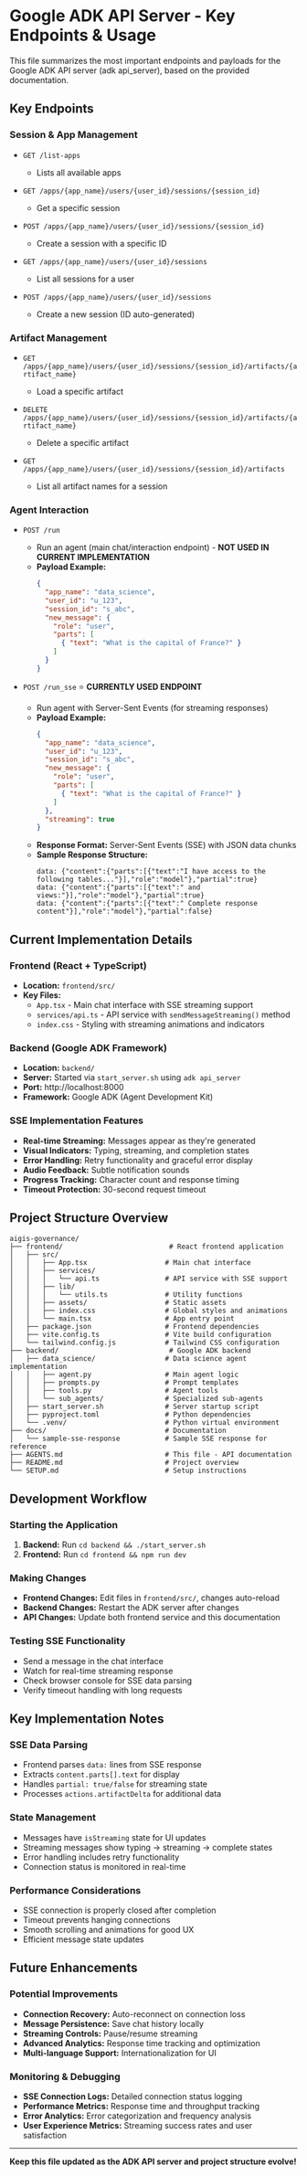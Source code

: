 # Google ADK API Server - Key Endpoints & Usage

This file summarizes the most important endpoints and payloads for the Google ADK API server (adk api_server), based on the provided documentation.

## Key Endpoints

### Session & App Management
- `GET /list-apps`
  - Lists all available apps

- `GET /apps/{app_name}/users/{user_id}/sessions/{session_id}`
  - Get a specific session

- `POST /apps/{app_name}/users/{user_id}/sessions/{session_id}`
  - Create a session with a specific ID

- `GET /apps/{app_name}/users/{user_id}/sessions`
  - List all sessions for a user

- `POST /apps/{app_name}/users/{user_id}/sessions`
  - Create a new session (ID auto-generated)

### Artifact Management
- `GET /apps/{app_name}/users/{user_id}/sessions/{session_id}/artifacts/{artifact_name}`
  - Load a specific artifact

- `DELETE /apps/{app_name}/users/{user_id}/sessions/{session_id}/artifacts/{artifact_name}`
  - Delete a specific artifact

- `GET /apps/{app_name}/users/{user_id}/sessions/{session_id}/artifacts`
  - List all artifact names for a session

### Agent Interaction
- `POST /run`
  - Run an agent (main chat/interaction endpoint) - **NOT USED IN CURRENT IMPLEMENTATION**
  - **Payload Example:**
    ```json
    {
      "app_name": "data_science",
      "user_id": "u_123",
      "session_id": "s_abc",
      "new_message": {
        "role": "user",
        "parts": [
          { "text": "What is the capital of France?" }
        ]
      }
    }
    ```

- `POST /run_sse` ⭐ **CURRENTLY USED ENDPOINT**
  - Run agent with Server-Sent Events (for streaming responses)
  - **Payload Example:**
    ```json
    {
      "app_name": "data_science",
      "user_id": "u_123",
      "session_id": "s_abc",
      "new_message": {
        "role": "user",
        "parts": [
          { "text": "What is the capital of France?" }
        ]
      },
      "streaming": true
    }
    ```
  - **Response Format:** Server-Sent Events (SSE) with JSON data chunks
  - **Sample Response Structure:**
    ```
    data: {"content":{"parts":[{"text":"I have access to the following tables..."}],"role":"model"},"partial":true}
    data: {"content":{"parts":[{"text":" and views:"}],"role":"model"},"partial":true}
    data: {"content":{"parts":[{"text":" Complete response content"}],"role":"model"},"partial":false}
    ```

## Current Implementation Details

### Frontend (React + TypeScript)
- **Location:** `frontend/src/`
- **Key Files:**
  - `App.tsx` - Main chat interface with SSE streaming support
  - `services/api.ts` - API service with `sendMessageStreaming()` method
  - `index.css` - Styling with streaming animations and indicators

### Backend (Google ADK Framework)
- **Location:** `backend/`
- **Server:** Started via `start_server.sh` using `adk api_server`
- **Port:** http://localhost:8000
- **Framework:** Google ADK (Agent Development Kit)

### SSE Implementation Features
- **Real-time Streaming:** Messages appear as they're generated
- **Visual Indicators:** Typing, streaming, and completion states
- **Error Handling:** Retry functionality and graceful error display
- **Audio Feedback:** Subtle notification sounds
- **Progress Tracking:** Character count and response timing
- **Timeout Protection:** 30-second request timeout

## Project Structure Overview

```
aigis-governance/
├── frontend/                          # React frontend application
│   ├── src/
│   │   ├── App.tsx                   # Main chat interface
│   │   ├── services/
│   │   │   └── api.ts                # API service with SSE support
│   │   ├── lib/
│   │   │   └── utils.ts              # Utility functions
│   │   ├── assets/                   # Static assets
│   │   ├── index.css                 # Global styles and animations
│   │   └── main.tsx                  # App entry point
│   ├── package.json                  # Frontend dependencies
│   ├── vite.config.ts                # Vite build configuration
│   └── tailwind.config.js            # Tailwind CSS configuration
├── backend/                           # Google ADK backend
│   ├── data_science/                 # Data science agent implementation
│   │   ├── agent.py                  # Main agent logic
│   │   ├── prompts.py                # Prompt templates
│   │   ├── tools.py                  # Agent tools
│   │   └── sub_agents/               # Specialized sub-agents
│   ├── start_server.sh               # Server startup script
│   ├── pyproject.toml                # Python dependencies
│   └── .venv/                        # Python virtual environment
├── docs/                             # Documentation
│   └── sample-sse-response           # Sample SSE response for reference
├── AGENTS.md                         # This file - API documentation
├── README.md                         # Project overview
└── SETUP.md                          # Setup instructions
```

## Development Workflow

### Starting the Application
1. **Backend:** Run `cd backend && ./start_server.sh`
2. **Frontend:** Run `cd frontend && npm run dev`

### Making Changes
- **Frontend Changes:** Edit files in `frontend/src/`, changes auto-reload
- **Backend Changes:** Restart the ADK server after changes
- **API Changes:** Update both frontend service and this documentation

### Testing SSE Functionality
- Send a message in the chat interface
- Watch for real-time streaming response
- Check browser console for SSE data parsing
- Verify timeout handling with long requests

## Key Implementation Notes

### SSE Data Parsing
- Frontend parses `data:` lines from SSE response
- Extracts `content.parts[].text` for display
- Handles `partial: true/false` for streaming state
- Processes `actions.artifactDelta` for additional data

### State Management
- Messages have `isStreaming` state for UI updates
- Streaming messages show typing → streaming → complete states
- Error handling includes retry functionality
- Connection status is monitored in real-time

### Performance Considerations
- SSE connection is properly closed after completion
- Timeout prevents hanging connections
- Smooth scrolling and animations for good UX
- Efficient message state updates

## Future Enhancements

### Potential Improvements
- **Connection Recovery:** Auto-reconnect on connection loss
- **Message Persistence:** Save chat history locally
- **Streaming Controls:** Pause/resume streaming
- **Advanced Analytics:** Response time tracking and optimization
- **Multi-language Support:** Internationalization for UI

### Monitoring & Debugging
- **SSE Connection Logs:** Detailed connection status logging
- **Performance Metrics:** Response time and throughput tracking
- **Error Analytics:** Error categorization and frequency analysis
- **User Experience Metrics:** Streaming success rates and user satisfaction

---

**Keep this file updated as the ADK API server and project structure evolve!**
